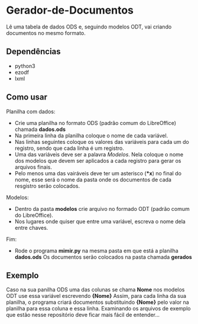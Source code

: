 Gerador-de-Documentos
=====================

Lê uma tabela de dados ODS e, seguindo modelos ODT, vai criando documentos no mesmo formato.


Dependências
------------

- python3
- ezodf
- lxml


Como usar
---------

Planilha com dados:
- Crie uma planilha no formato ODS (padrão comum do LibreOffice) chamada **dados.ods**
- Na primeira linha da planilha coloque o nome de cada variável.
- Nas linhas seguintes coloque os valores das variáveis para cada um do registro, sendo que cada linha é um registro.
- Uma das variáveis deve ser a palavra *Modelos*. Nela coloque o nome dos modelos que devem ser aplicados a cada registro para gerar os arquivos finais.
- Pelo menos uma das vairáveis deve ter um asterisco (__\*x__) no final do nome, esse será o nome da pasta onde os documentos de cada resgistro serão colocados.

Modelos:
- Dentro da pasta **modelos** crie arquivo no formado ODT (padrão comum do LibreOffice).
- Nos lugares onde quiser que entre uma variável, escreva o nome dela entre chaves.

Fim:
- Rode o programa **mimir.py** na mesma pasta em que está a planilha **dados.ods**
Os documentos serão colocados na pasta chamada **gerados**


Exemplo
-------

Caso na sua panilha ODS uma das colunas se chama **Nome** nos modelos ODT use essa variável escrevendo **{Nome}** Assim, para cada linha da sua planilha, o programa criará documentos substituindo **{Nome}** pelo valor na planilha para essa coluna e essa linha.
Examinando os arquivos de exemplo que estão nesse repositório deve ficar mais fácil de entender...

